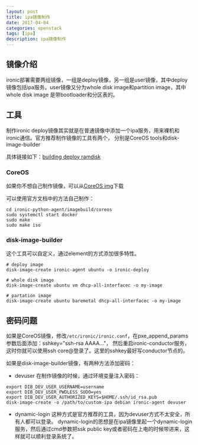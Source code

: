 ```yaml
---
layout: post
title: ipa镜像制作
date: 2017-04-04
categories: openstack
tags: [ipa]
description: ipa镜像制作
---
```


## 镜像介绍
ironic部署需要两组镜像，一组是deploy镜像，另一组是user镜像，其中deploy镜像包括ipa服务。user镜像又分为whole disk image和partition image，其中whole disk image 是带bootloader和分区表的。

## 工具
制作ironic deploy镜像其实就是在普通镜像中添加一个ipa服务，用来裸机和ironic通信。官方推荐制作镜像的工具有两个，
分别是CoreOS tools和disk-image-builder

具体链接如下：[building deploy ramdisk](https://docs.openstack.org/project-install-guide/baremetal/ocata/deploy-ramdisk.html)

### CoreOS
如果你不想自己制作镜像，可以从[CoreOS img](http://tarballs.openstack.org/ironic-python-agent/coreos/files/)下载

可以使用官方文档中的方法自己制作：
```shell
cd ironic-python-agent/imagebuild/coreos
sudo systemctl start docker
sudo make
sudo make iso
```

### disk-image-builder
这个工具可以自定义，通过element的方式添加很多特性。
```shell
# deploy image
disk-image-create ironic-agent ubuntu -o ironic-deploy

# whole disk image
disk-image-create ubuntu vm dhcp-all-interfacec -o my-image

# partation image
disk-image-create ubuntu baremetal dhcp-all-interfacec -o my-image
```

## 密码问题
如果是CoreOS镜像，修改`/etc/ironic/ironic.conf`，在pxe_append_params参数后面添加：sshkey="ssh-rsa AAAA..."，
然后重启ironic-conductor服务，这时你就可以使用ssh core@<ip-address-of-node>登录了。这里的sshkey最好写conductor节点的。

如果是disk-image-builder镜像，有两种方法添加密码：
- devuser
在制作镜像的时候，通过环境变量注入密码：
```shell
export DIB_DEV_USER_USERNAME=username
export DIB_DEV_USER_PWDLESS_SUDO=yes
export DIB_DEV_USER_AUTHORIZED_KEYS=$HOME/.ssh/id_rsa.pub
disk-image-create -o /path/to/custom-ipa debian ironic-agent devuser
```

- dynamic-login
这种方式是官方推荐的工具，因为devuser方式不太安全，所有人都可以登录。
dynamic-login的思想是在ipa镜像里起一个dynamic-login服务，然后通过cmd参数把ssk public key或者密码在上电的时候带进来，这样就可以顺利登录系统了。
